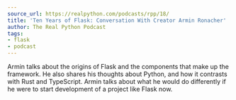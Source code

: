 ```yaml
---
source_url: https://realpython.com/podcasts/rpp/18/
title: 'Ten Years of Flask: Conversation With Creator Armin Ronacher'
author: The Real Python Podcast
tags:
- flask
- podcast
---
```


Armin talks about the origins of Flask and the components that make up the framework. He also shares his thoughts about Python, and how it contrasts with Rust and TypeScript. Armin talks about what he would do differently if he were to start development of a project like Flask now.